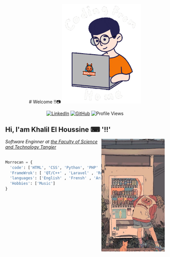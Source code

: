 <div align="center">
# Welcome !!📷


<img  src="https://github.com/khalilh2002/khalilh2002/blob/main/assets/code.gif" alt="nice" width="250px">


[![LinkedIn](https://img.shields.io/badge/-KhalilElHoussine-blue?style=flat-square&logo=Linkedin&logoColor=white&link=https://www.linkedin.com/in/thaianebraga/)](https://www.linkedin.com/in/khalilelhoussine/)
[![GitHub](https://img.shields.io/github/followers/Khalil?label=follow&style=social)](https://github.com/khalilh2002) 
![Profile Views](https://komarev.com/ghpvc/?username=khalilh2002&label=Profile+Views)

</div>

## Hi, I'am Khalil El Houssine  ⌨ '!!'

<img src="https://github.com/khalilh2002/khalilh2002/blob/main/assets/img.jpg " alt="nice" width="200px" align="right">

<p><em>Software Enginner at <a href="https://fstt.ac.ma/Portail2023/"> the Faculty of Science and Technology Tangier</a></em></p>



```python

Morrocan = {
  'code': ['HTML', 'CSS', 'Python', 'PHP' ,'JavaJavascript','Java', 'C++', ],
  'FrameWrok': [ 'QT/C++' , 'Laravel' , 'React' ],
  'languages': ['English' , 'Frensh' , 'Arabic'],
  'Hobbies': ['Music']
}

```
